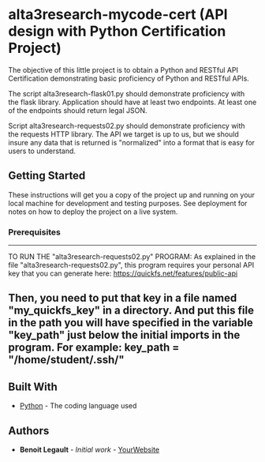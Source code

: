 # alta3research-mycode-cert (API design with Python Certification Project)

The objective of this little project is to obtain a Python and RESTful API Certification demonstrating basic proficiency of Python and RESTful APIs.

The script alta3research-flask01.py should demonstrate proficiency with the flask library. Application should have at least two endpoints. At least one of the endpoints should return legal JSON.

Script alta3research-requests02.py should demonstrate proficiency with the requests HTTP library. The API we target is up to us, but we should insure any data that is returned is "normalized" into a format that is easy for users to understand.


## Getting Started

These instructions will get you a copy of the project up and running on your local machine
for development and testing purposes. See deployment for notes on how to deploy the project
on a live system.

### Prerequisites


------------------------------------------------------
TO RUN THE "alta3research-requests02.py" PROGRAM:
As explained in the file "alta3research-requests02.py", this program requires your personal API key that you can generate here:
https://quickfs.net/features/public-api

Then, you need to put that key in a file named "my_quickfs_key" in a directory.
And put this file in the path you will have specified in the variable "key_path" just below the initial imports in the program.
For example:  key_path = "/home/student/.ssh/"
------------------------------------------------------
## Built With

* [Python](https://www.python.org/) - The coding language used

## Authors

* **Benoit Legault** - *Initial work* - [YourWebsite](https://example.com/)
